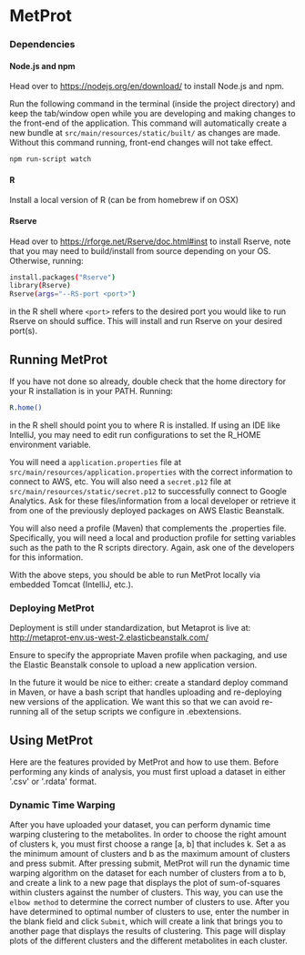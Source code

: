# MetProt

### Dependencies

#### Node.js and npm
Head over to https://nodejs.org/en/download/ to install Node.js and npm.

Run the following command in the terminal (inside the project directory) and keep the tab/window open while you are developing and making changes to the front-end of the application. This command will automatically create a new bundle at `src/main/resources/static/built/` as changes are made. Without this command running, front-end changes will not take effect.
```bash
npm run-script watch
```

#### R
Install a local version of R (can be from homebrew if on OSX) 

#### Rserve
Head over to https://rforge.net/Rserve/doc.html#inst to install Rserve,
note that you may need to build/install from source depending on your
OS. Otherwise, running:

```bash
install.packages("Rserve")
library(Rserve)
Rserve(args="--RS-port <port>")
```

in the R shell where ```<port>``` refers to the desired port you would like to run Rserve on should suffice. This will install and run Rserve on your desired port(s).


## Running MetProt
If you have not done so already, double check that the home directory
for your R installation is in your PATH. Running:

```bash
R.home()
```

in the R shell should point you to where R is installed. If using an IDE
like IntelliJ, you may need to edit run configurations to set the R_HOME
environment variable.

You will need a `application.properties` file at `src/main/resources/application.properties` with the correct
information to connect to AWS, etc. You will also need a `secret.p12` file at `src/main/resources/static/secret.p12` to successfully connect to Google Analytics. Ask for these files/information from a local developer or retrieve it from one of the previously deployed packages on AWS Elastic Beanstalk.

You will also need a profile (Maven) that complements the .properties file. Specifically,
you will need a local and production profile for setting variables such as the path
to the R scripts directory. Again, ask one of the developers for this information.

With the above steps, you should be able to run MetProt locally via
embedded Tomcat (IntelliJ, etc.).

### Deploying MetProt
Deployment is still under standardization, but Metaprot is live at: 
http://metaprot-env.us-west-2.elasticbeanstalk.com/

Ensure to specify the appropriate Maven profile when packaging, and 
use the Elastic Beanstalk console to upload a new application version.

In the future it would be nice to either: create a standard deploy
command in Maven, or have a bash script that handles uploading and
re-deploying new versions of the application. We want this so that we
can avoid re-running all of the setup scripts we configure in .ebextensions.


## Using MetProt
Here are the features provided by MetProt and how to use them. Before performing any kinds of analysis, you must first upload a dataset in either '.csv' or '.rdata' format.

### Dynamic Time Warping
After you have uploaded your dataset, you can perform dynamic time warping clustering to the metabolites. In order to choose the right amount of clusters k, you must first choose a range [a, b] that includes k.  Set a as the minimum amount of clusters and b as the maximum amount of clusters and press submit. After pressing submit, MetProt will run the dynamic time warping algorithm on the dataset for each number of clusters from a to b, and create a link to a new page that displays the plot of sum-of-squares within clusters against the number of clusters.  This way, you can use the `elbow method` to determine the correct number of clusters to use.  After you have determined to optimal number of clusters to use, enter the number in the blank field and click `Submit`, which will create a link that brings you to another page that displays the results of clustering. This page will display plots of the different clusters and the different metabolites in each cluster.
